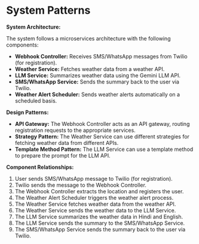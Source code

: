 # System Patterns

**System Architecture:**

The system follows a microservices architecture with the following components:

*   **Webhook Controller:** Receives SMS/WhatsApp messages from Twilio (for registration).
*   **Weather Service:** Fetches weather data from a weather API.
*   **LLM Service:** Summarizes weather data using the Gemini LLM API.
*   **SMS/WhatsApp Service:** Sends the summary back to the user via Twilio.
*   **Weather Alert Scheduler:** Sends weather alerts automatically on a scheduled basis.

**Design Patterns:**

*   **API Gateway:** The Webhook Controller acts as an API gateway, routing registration requests to the appropriate services.
*   **Strategy Pattern:** The Weather Service can use different strategies for fetching weather data from different APIs.
*   **Template Method Pattern:** The LLM Service can use a template method to prepare the prompt for the LLM API.

**Component Relationships:**

1.  User sends SMS/WhatsApp message to Twilio (for registration).
2.  Twilio sends the message to the Webhook Controller.
3.  The Webhook Controller extracts the location and registers the user.
4.  The Weather Alert Scheduler triggers the weather alert process.
5.  The Weather Service fetches weather data from the weather API.
6.  The Weather Service sends the weather data to the LLM Service.
7.  The LLM Service summarizes the weather data in Hindi and English.
8.  The LLM Service sends the summary to the SMS/WhatsApp Service.
9.  The SMS/WhatsApp Service sends the summary back to the user via Twilio.
